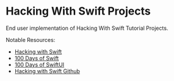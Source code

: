#  Hacking With Swift Projects

End user implementation of Hacking With Swift Tutorial Projects.

Notable Resources:

* [Hacking with Swift](https://www.hackingwithswift.com)
* [100 Days of Swift](https://www.hackingwithswift.com/100)
* [100 Days of SwiftUI](https://www.hackingwithswift.com/100/swiftui)
* [Hacking with Swift Github](https://github.com/twostraws/HackingWithSwift)
